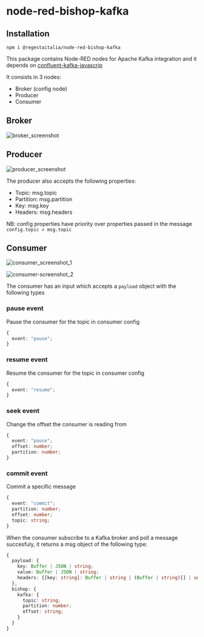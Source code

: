 # node-red-bishop-kafka

## Installation

```
npm i @regestaitalia/node-red-bishop-kafka
```

This package contains Node-RED nodes for Apache Kafka integration and it depends on [confluent-kafka-javascrip](https://github.com/confluentinc/confluent-kafka-javascript)

It consists in 3 nodes:
- Broker (config node)
- Producer
- Consumer


## Broker

![broker_screenshot](./assets/images/node-red-bishop-kafka-broker.png)



## Producer
![producer_screenshot](./assets/images/node-red-bishop-kafka-producer.png)

The producer also accepts the following properties:
- Topic: msg.topic
- Partition: msg.partition
- Key: msg.key
- Headers: msg.headers

NB: config properties have priority over properties passed in the message `config.topic > msg.topic`



## Consumer
![consumer_screenshot_1](./assets/images/node-red-bishop-kafka-consumer-1.png)

![consumer-screenshot_2](./assets/images/node-red-bishop-kafka-consumer-2.png)

The consumer has an input which accepts a `payload` object with the following types

### pause event
Pause the consumer for the topic in consumer config

```typescript
{
  event: "pause";
}
```

### resume event
Resume the consumer for the topic in consumer config

```typescript
{
  event: "resume";
}
```

### seek event
Change the offset the consumer is reading from
```typescript
{
  event: "pause";
  offset: number;
  partition: number;
}
```


### commit event
Commit a specific message

```typescript
{
  event: "commit";
  partition: number;
  offset: number;
  topic: string;
}
```


When the consumer subscribe to a Kafka broker and poll a message succesfuly, it returns a msg object of the following type:
``` typescript
{
  payload: {
    key: Buffer | JSON | string;
    value: Buffer | JSON | string;
    headers: {[key: string]: Buffer | string | (Buffer | string)[] | undefined }
  },
  bishop: {
    kafka: {
      topic: string;
      partition: number;
      offset: string;
    }
  }
}
```
